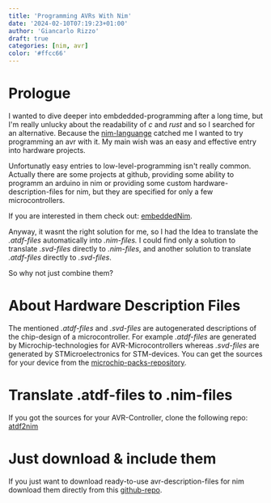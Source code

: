 ```yaml
---
title: 'Programming AVRs With Nim'
date: '2024-02-10T07:19:23+01:00'
author: 'Giancarlo Rizzo'
draft: true
categories: [nim, avr]
color: '#ffcc66'
---
```


# Prologue

I wanted to dive deeper into embdedded-programming after a long time, but I'm really unlucky about the readability of _c_ and _rust_ and so I searched for an alternative. Because the [nim-languange](https://nim-lang.org/) catched me I wanted to try programming an avr with it. My main wish was an easy and effective entry into hardware projects.

Unfortunatly easy entries to low-level-programming isn't really common. Actually there are some projects at github, providing some ability to programm an arduino in nim or providing some custom hardware-description-files for nim, but they are specified for only a few microcontrollers.

If you are interested in them check out: [embeddedNim](https://github.com/EmbeddedNim).

Anyway, it wasnt the right solution for me, so I had the Idea to translate the _.atdf-files_ automatically into _.nim-files._ I could find only a solution to translate _.svd-files_ directly to _.nim-files_, and another solution to translate _.atdf-files_ directly to _.svd-files_.

So why not just combine them?

# About Hardware Description Files

The mentioned _.atdf-files_ and _.svd-files_ are autogenerated descriptions of the chip-design of a microcontroller. For example _.atdf-files_ are generated by Microchip-technologies for AVR-Microcontrollers whereas _.svd-files_ are generated by STMicroelectronics for STM-devices. You can get the sources for your device from the [microchip-packs-repository](http://packs.download.atmel.com/).

# Translate .atdf-files to .nim-files

If you got the sources for your AVR-Controller, clone the following repo: [atdf2nim](https://github.com/protogia/atdf2nim)

# Just download & include them

If you just want to download ready-to-use avr-description-files for nim download them directly from this [github-repo](https://github.com/protogia/avr-descriptionfiles-4-nim).